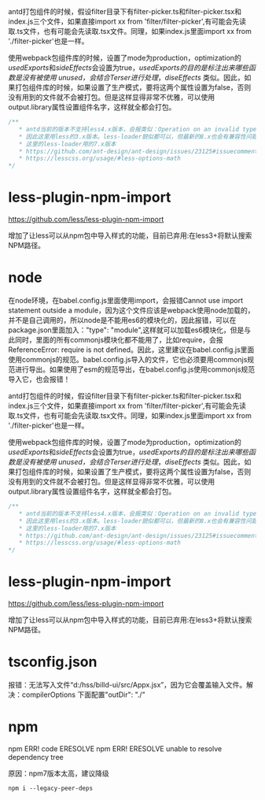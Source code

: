 
antd打包组件的时候，假设filter目录下有filter-picker.ts和filter-picker.tsx和index.js三个文件，如果直接import xx from 'filter/filter-picker',有可能会先读取.ts文件，也有可能会先读取.tsx文件。同理，如果index.js里面import xx from './filter-picker'也是一样。



使用webpack包组件库的时候，设置了mode为production，optimization的*usedExports*和*sideEffects*会设置为true，*usedExports的目的是标注出来哪些函数是没有被使用 unused，会结合Terser进行处理*，*diseEffects* 类似。因此，如果打包组件库的时候，如果设置了生产模式，要将这两个属性设置为false，否则没有用到的文件就不会被打包。但是这样显得非常不优雅，可以使用output.library属性设置组件名字，这样就全都会打包。

```js
/**
   * antd当前的版本不支持less4.x版本，会报类似：Operation on an invalid type错误，
   * 因此这里用less的3.x版本。less-loader貌似都可以，但最新的8.x也会有兼容性问题，
   * 这里的less-loader用的7.x版本
   * https://github.com/ant-design/ant-design/issues/23125#issuecomment-757678485
   * https://lesscss.org/usage/#less-options-math
*/
```



# less-plugin-npm-import

https://github.com/less/less-plugin-npm-import

增加了让less可以从npm包中导入样式的功能，目前已弃用:在less3+将默认搜索NPM路径。



# node

在node环境，在babel.config.js里面使用import，会报错Cannot use import statement outside a module，因为这个文件应该是webpack使用node加载的，并不是自己调用的，所以node是不能用es6的模块化的，因此报错，可以在package.json里面加入："type": "module",这样就可以加载es6模块化，但是与此同时，里面的所有commonjs模块化都不能用了，比如require，会报ReferenceError: require is not defined。因此，这里建议在babel.config.js里面使用commonjs的规范。babel.config.js导入的文件，它也必须要用commonjs规范进行导出。如果使用了esm的规范导出，在babel.config.js使用commonjs规范导入它，也会报错！


antd打包组件的时候，假设filter目录下有filter-picker.ts和filter-picker.tsx和index.js三个文件，如果直接import xx from 'filter/filter-picker',有可能会先读取.ts文件，也有可能会先读取.tsx文件。同理，如果index.js里面import xx from './filter-picker'也是一样。



使用webpack包组件库的时候，设置了mode为production，optimization的*usedExports*和*sideEffects*会设置为true，*usedExports的目的是标注出来哪些函数是没有被使用 unused，会结合Terser进行处理*，*diseEffects* 类似。因此，如果打包组件库的时候，如果设置了生产模式，要将这两个属性设置为false，否则没有用到的文件就不会被打包。但是这样显得非常不优雅，可以使用output.library属性设置组件名字，这样就全都会打包。

```js
/**
   * antd当前的版本不支持less4.x版本，会报类似：Operation on an invalid type错误，
   * 因此这里用less的3.x版本。less-loader貌似都可以，但最新的8.x也会有兼容性问题，
   * 这里的less-loader用的7.x版本
   * https://github.com/ant-design/ant-design/issues/23125#issuecomment-757678485
   * https://lesscss.org/usage/#less-options-math
*/
```



# less-plugin-npm-import

https://github.com/less/less-plugin-npm-import

增加了让less可以从npm包中导入样式的功能，目前已弃用:在less3+将默认搜索NPM路径。

# tsconfig.json

报错：无法写入文件“d:/hss/billd-ui/src/Appx.jsx”，因为它会覆盖输入文件。解决：compilerOptions 下面配置"outDir": "./"

# npm

npm ERR! code ERESOLVE
npm ERR! ERESOLVE unable to resolve dependency tree

原因：npm7版本太高，建议降级

`npm i --legacy-peer-deps`
